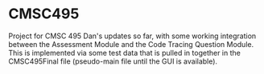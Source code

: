 # CMSC495
Project for CMSC 495
Dan's updates so far, with some working integration between the Assessment Module and the Code Tracing Question Module.  This is implemented via some test data that is pulled in together in the CMSC495Final file (pseudo-main file until the GUI is available).
